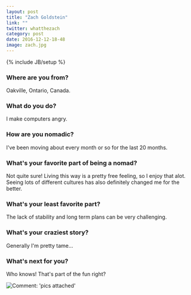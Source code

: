```yaml
---
layout: post
title: "Zach Goldstein"
link: ""
twitter: whatthezach
category: post
date: 2016-12-12-18-48
image: zach.jpg
---
```

{% include JB/setup %}

### Where are you from?

Oakville, Ontario, Canada.

### What do you do?

I make computers angry.

### How are you nomadic?

I've been moving about every month or so for the last 20 months.

### What's your favorite part of being a nomad?

Not quite sure! Living this way is a pretty free feeling, so I enjoy that alot. Seeing lots of different cultures has also definitely changed me for the better.

### What's your least favorite part?

The lack of stability and long term plans can be very challenging.

### What's your craziest story?

Generally I'm pretty tame...

### What's next for you?

Who knows! That's part of the fun right?

<img src="{{ BASE_PATH }}/assets/img/posts/zach-alt.jpg" title="Comment: 'pics attached'" class="inner-post-image" />
